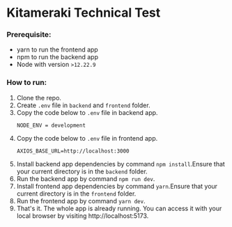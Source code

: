 # Kitameraki Technical Test

### Prerequisite:
- yarn to run the frontend app
- npm to run the backend app
- Node with version `>12.22.9`

### How to run:
1. Clone the repo.
2. Create `.env` file in `backend` and `frontend` folder.
3. Copy the code below to `.env` file in backend app.
   ```
   NODE_ENV = development
   ```
4. Copy the code below to `.env` file in frontend app.
   ```
   AXIOS_BASE_URL=http://localhost:3000
   ```
5. Install backend app dependencies by command `npm install`.Ensure that your current directory is in the `backend` folder.
6. Run the backend app by command `npm run dev`. 
7. Install frontend app dependencies by command `yarn`.Ensure that your current directory is in the `frontend` folder.
8. Run the frontend app by command `yarn dev`. 
9. That's it. The whole app is already running. You can access it with your local browser by visiting http://localhost:5173.
